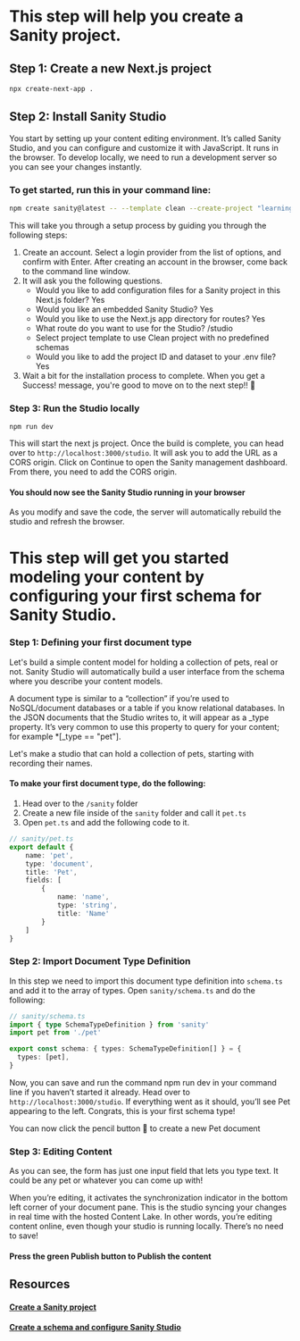 # This step will help you create a Sanity project.

## Step 1: Create a new Next.js project

```bash
npx create-next-app .
```

## Step 2: Install Sanity Studio

You start by setting up your content editing environment. It’s called Sanity Studio, and you can configure and customize it with JavaScript. It runs in the browser. To develop locally, we need to run a development server so you can see your changes instantly.

### To get started, run this in your command line:

```bash
npm create sanity@latest -- --template clean --create-project "learning-sanity-project" --dataset production
```

This will take you through a setup process by guiding you through the following steps:

1. Create an account. Select a login provider from the list of options, and confirm with Enter. After creating an account in the browser, come back to the command line window.
2. It will ask you the following questions.
   - Would you like to add configuration files for a Sanity project in this Next.js folder? Yes
   - Would you like an embedded Sanity Studio? Yes
   - Would you like to use the Next.js app directory for routes? Yes
   - What route do you want to use for the Studio? /studio
   - Select project template to use Clean project with no predefined schemas
   - Would you like to add the project ID and dataset to your .env file? Yes
3. Wait a bit for the installation process to complete. When you get a Success! message, you're good to move on to the next step!! 🎉

### Step 3: Run the Studio locally

```terminal
npm run dev
```

This will start the next js project. Once the build is complete, you can head over to `http://localhost:3000/studio`. It will ask you to add the URL as a CORS origin. Click on Continue to open the Sanity management dashboard. From there, you need to add the CORS origin.

#### You should now see the Sanity Studio running in your browser

As you modify and save the code, the server will automatically rebuild the studio and refresh the browser.

# This step will get you started modeling your content by configuring your first schema for Sanity Studio.

### Step 1: Defining your first document type
Let's build a simple content model for holding a collection of pets, real or not. Sanity Studio will automatically build a user interface from the schema where you describe your content models.

A document type is similar to a “collection” if you’re used to NoSQL/document databases or a table if you know relational databases. In the JSON documents that the Studio writes to, it will appear as a _type property. It’s very common to use this property to query for your content; for example *[_type == "pet"].

Let's make a studio that can hold a collection of pets, starting with recording their names.

#### To make your first document type, do the following:
 
1. Head over to the `/sanity` folder 
2. Create a new file inside of the `sanity` folder and call it `pet.ts`
3. Open `pet.ts` and add the following code to it.

```typescript
// sanity/pet.ts
export default {
    name: 'pet',
    type: 'document',
    title: 'Pet',
    fields: [
        {
            name: 'name',
            type: 'string',
            title: 'Name'
        }
    ]
}
```

### Step 2: Import Document Type Definition

In this step we need to import this document type definition into `schema.ts` and add it to the array of types. Open `sanity/schema.ts` and do the following:

```typescript
// sanity/schema.ts
import { type SchemaTypeDefinition } from 'sanity'
import pet from './pet'

export const schema: { types: SchemaTypeDefinition[] } = {
  types: [pet],
}

```

Now, you can save and run the command npm run dev in your command line if you haven’t started it already. Head over to `http://localhost:3000/studio`. If everything went as it should, you’ll see Pet appearing to the left. Congrats, this is your first schema type!

You can now click the pencil button 📝 to create a new Pet document

### Step 3: Editing Content
As you can see, the form has just one input field that lets you type text. It could be any pet or whatever you can come up with!

When you’re editing, it activates the synchronization indicator in the bottom left corner of your document pane. This is the studio syncing your changes in real time with the hosted Content Lake. In other words, you’re editing content online, even though your studio is running locally. There’s no need to save!

#### Press the green Publish button to Publish the content

## Resources
#### [Create a Sanity project](https://www.sanity.io/docs/create-a-sanity-project)
#### [Create a schema and configure Sanity Studio](https://www.sanity.io/docs/create-a-schema-and-configure-sanity-studio#63e6f677a632)